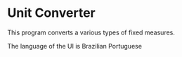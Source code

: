 # Unit Converter

This program converts a various types of fixed measures.

The language of the UI is Brazilian Portuguese
